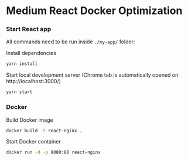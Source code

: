 # Medium React Docker Optimization


### Start React app

All commands need to be run inside `./my-app/` folder:

Install dependencies
```sh
yarn install
```

Start local development server (Chrome tab is automatically opened on http://localhost:3000/)
```sh
yarn start
```

### Docker
Build Docker image
```sh
docker build -t react-nginx .
```


Start Docker container

```sh
docker run -d -p 8080:80 react-nginx
```
